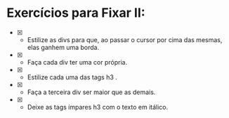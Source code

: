 # Exercícios para Fixar II:

- [X] - Estilize as divs para que, ao passar o cursor por cima das mesmas, elas ganhem uma borda.
- [X] - Faça cada div ter uma cor própria.
- [X] - Estilize cada uma das tags h3 .
- [X] - Faça a terceira div ser maior que as demais.
- [X] - Deixe as tags ímpares h3 com o texto em itálico.